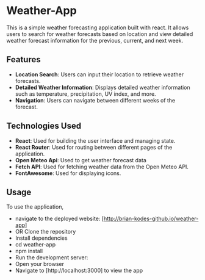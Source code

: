 # Weather-App
This is a simple weather forecasting application built with react. It allows users to search for weather forecasts based on location and view detailed weather forecast information for the previous, current, and next week.

## Features
- **Location Search**: Users can input their location to retrieve weather forecasts.
- **Detailed Weather Information**: Displays detailed weather information such as         temperature, precipitation, UV index, and more.
- **Navigation**: Users can navigate between different weeks of the forecast.

## Technologies Used
- **React**: Used for building the user interface and managing state.
- **React Router**: Used for routing between different pages of the application.
- **Open Meteo Api**: Used to get weather forecast data
- **Fetch API**: Used for fetching weather data from the Open Meteo API.
- **FontAwesome**: Used for displaying icons.

## Usage
To use the application, 
- navigate to the deployed website: [http://brian-kodes-github.io/weather-app]
- OR Clone the repository
-    Install dependencies
-    cd weather-app
-    npm install
-    Run the development server:
-    Open your browser
-    Navigate to [http://localhost:3000] to view the app

